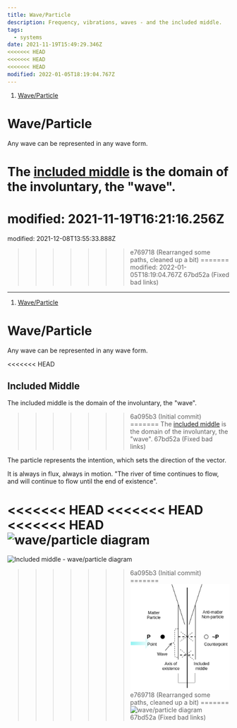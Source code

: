 ```yaml
---
title: Wave/Particle
description: Frequency, vibrations, waves - and the included middle.
tags:
  - systems
date: 2021-11-19T15:49:29.346Z
<<<<<<< HEAD
<<<<<<< HEAD
<<<<<<< HEAD
modified: 2022-01-05T18:19:04.767Z
---
```


1. [Wave/Particle](#waveparticle)

# Wave/Particle

Any wave can be represented in any wave form.

The [included middle](/posts/qkab/middle/) is the domain of the involuntary, the "wave".
=======
modified: 2021-11-19T16:21:16.256Z
=======
modified: 2021-12-08T13:55:33.888Z
>>>>>>> e769718 (Rearranged some paths, cleaned up a bit)
=======
modified: 2022-01-05T18:19:04.767Z
>>>>>>> 67bd52a (Fixed bad links)
---

1. [Wave/Particle](#waveparticle)

# Wave/Particle

Any wave can be represented in any wave form.

<<<<<<< HEAD
## Included Middle

The included middle is the domain of the involuntary, the "wave".
>>>>>>> 6a095b3 (Initial commit)
=======
The [included middle](/posts/qkab/middle/) is the domain of the involuntary, the "wave".
>>>>>>> 67bd52a (Fixed bad links)

The particle represents the intention, which sets the direction of the vector.

It is always in flux, always in motion. "The river of time continues to flow, and will continue to flow until the end of existence".

<<<<<<< HEAD
<<<<<<< HEAD
<<<<<<< HEAD
![wave/particle diagram](/posts/img/qkab/wave_particle.png)
=======
![Included middle - wave/particle diagram](/img/qkab/included_middle.drawio.png)
>>>>>>> 6a095b3 (Initial commit)
=======
![Included middle - wave/particle diagram](/site/posts/img/qkab/included_middle.drawio.png)
>>>>>>> e769718 (Rearranged some paths, cleaned up a bit)
=======
![wave/particle diagram](/posts/img/qkab/wave_particle.png)
>>>>>>> 67bd52a (Fixed bad links)
